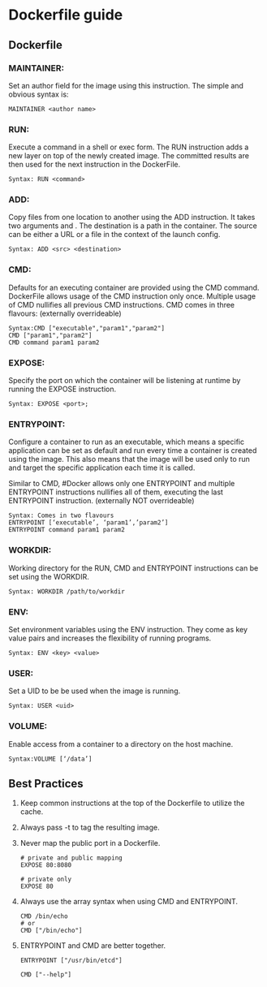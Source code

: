 # Dockerfile guide


## Dockerfile


### MAINTAINER: 
Set an author field for the image using this instruction. The simple and obvious syntax is:

	MAINTAINER <author name>
	
### RUN: 
Execute a command in a shell or exec form. The RUN instruction adds a new layer on top of the newly created image. The committed results are then used for the next instruction in the DockerFile.

	Syntax: RUN <command>
	
### ADD:
Copy files from one location to another using the ADD instruction. It takes two arguments <source> and <destination>. The destination is a path in the container. The source can be either a URL or a file in the context of the launch config.

	Syntax: ADD <src> <destination>
	
### CMD:
Defaults for an executing container are provided using the CMD command. DockerFile allows usage of the CMD instruction only once. Multiple usage of CMD nullifies all previous CMD instructions. CMD comes in three flavours: (externally overrideable)

	Syntax:CMD ["executable","param1","param2"]
	CMD ["param1","param2"]
	CMD command param1 param2
	
### EXPOSE:
Specify the port on which the container will be listening at runtime by running the EXPOSE instruction.

	Syntax: EXPOSE <port>;
	
### ENTRYPOINT:
Configure a container to run as an executable, which means a specific application can be set as default and run every time a container is created using the image. This also means that the image will be used only to run and target the specific application each time it is called.

Similar to CMD, #Docker allows only one ENTRYPOINT and multiple ENTRYPOINT instructions nullifies all of them, executing the last ENTRYPOINT instruction. (externally NOT overrideable)

	Syntax: Comes in two flavours
	ENTRYPOINT [‘executable’, ‘param1’,’param2’]
	ENTRYPOINT command param1 param2
	
### WORKDIR:
Working directory for the RUN, CMD and ENTRYPOINT instructions can be set using the WORKDIR.

	Syntax: WORKDIR /path/to/workdir
	
### ENV:
Set environment variables using the ENV instruction. They come as key value pairs and increases the flexibility of running programs.

	Syntax: ENV <key> <value>
	
### USER:
Set a UID to be be used when the image is running.

	Syntax: USER <uid>
	
### VOLUME:
Enable access from a container to a directory on the host machine.

	Syntax:VOLUME [‘/data’]


## Best Practices

1. Keep common instructions at the top of the Dockerfile to utilize the cache.
2. Always pass -t to tag the resulting image.
3. Never map the public port in a Dockerfile.
	
	```
	# private and public mapping
	EXPOSE 80:8080

	# private only
	EXPOSE 80

	```
	
4. Always use the array syntax when using CMD and ENTRYPOINT.

	```	
	CMD /bin/echo
	# or
	CMD ["/bin/echo"]
	```
	
5. ENTRYPOINT and CMD are better together.

	```
	ENTRYPOINT ["/usr/bin/etcd"]

	CMD ["--help"]
	```
